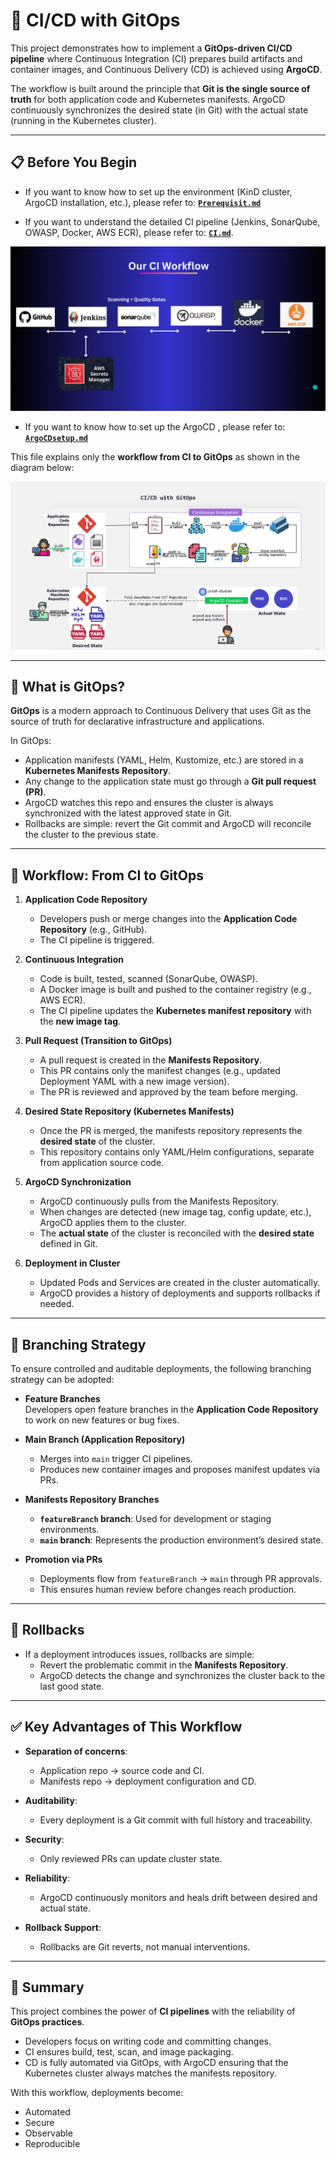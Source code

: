 # 🚀 CI/CD with GitOps

This project demonstrates how to implement a **GitOps-driven CI/CD pipeline** where Continuous Integration (CI) prepares build artifacts and container images, and Continuous Delivery (CD) is achieved using **ArgoCD**.  

The workflow is built around the principle that **Git is the single source of truth** for both application code and Kubernetes manifests. ArgoCD continuously synchronizes the desired state (in Git) with the actual state (running in the Kubernetes cluster).

---

## 📋 Before You Begin
- If you want to know how to set up the environment (KinD cluster, ArgoCD installation, etc.), please refer to: **[`Prerequisit.md`](./Prerequisites.md)**



- If you want to understand the detailed CI pipeline (Jenkins, SonarQube, OWASP, Docker, AWS ECR), please refer to: **[`CI.md`](./CI.md)**.

![CI-CD Workflow](Assets/CIworkflow.png)

- If you want to know how to set up the ArgoCD , please refer to: **[`ArgoCDsetup.md`](./ArgoCDsetup.md)** 

This file explains only the **workflow from CI to GitOps** as shown in the diagram below:

![GitOps Workflow](Assets/cicdwithgitops.png)

---

## 🔎 What is GitOps?

**GitOps** is a modern approach to Continuous Delivery that uses Git as the source of truth for declarative infrastructure and applications.  

In GitOps:  
- Application manifests (YAML, Helm, Kustomize, etc.) are stored in a **Kubernetes Manifests Repository**.  
- Any change to the application state must go through a **Git pull request (PR)**.  
- ArgoCD watches this repo and ensures the cluster is always synchronized with the latest approved state in Git.  
- Rollbacks are simple: revert the Git commit and ArgoCD will reconcile the cluster to the previous state.  

---

## 🔄 Workflow: From CI to GitOps

1. **Application Code Repository**  
   - Developers push or merge changes into the **Application Code Repository** (e.g., GitHub).  
   - The CI pipeline is triggered.  

2. **Continuous Integration**  
   - Code is built, tested, scanned (SonarQube, OWASP).  
   - A Docker image is built and pushed to the container registry (e.g., AWS ECR).  
   - The CI pipeline updates the **Kubernetes manifest repository** with the **new image tag**.  

3. **Pull Request (Transition to GitOps)**  
   - A pull request is created in the **Manifests Repository**.  
   - This PR contains only the manifest changes (e.g., updated Deployment YAML with a new image version).  
   - The PR is reviewed and approved by the team before merging.  

4. **Desired State Repository (Kubernetes Manifests)**  
   - Once the PR is merged, the manifests repository represents the **desired state** of the cluster.  
   - This repository contains only YAML/Helm configurations, separate from application source code.  

5. **ArgoCD Synchronization**  
   - ArgoCD continuously pulls from the Manifests Repository.  
   - When changes are detected (new image tag, config update, etc.), ArgoCD applies them to the cluster.  
   - The **actual state** of the cluster is reconciled with the **desired state** defined in Git.  

6. **Deployment in Cluster**  
   - Updated Pods and Services are created in the cluster automatically.  
   - ArgoCD provides a history of deployments and supports rollbacks if needed.  

---

## 🌿 Branching Strategy

To ensure controlled and auditable deployments, the following branching strategy can be adopted:

- **Feature Branches**  
  Developers open feature branches in the **Application Code Repository** to work on new features or bug fixes.  

- **Main Branch (Application Repository)**  
  - Merges into `main` trigger CI pipelines.  
  - Produces new container images and proposes manifest updates via PRs.  

- **Manifests Repository Branches**  
  - **`featureBranch` branch**: Used for development or staging environments.  
  - **`main` branch**: Represents the production environment’s desired state.  

- **Promotion via PRs**  
  - Deployments flow from `featureBranch` → `main` through PR approvals.  
  - This ensures human review before changes reach production.  

---

## 🔁 Rollbacks

- If a deployment introduces issues, rollbacks are simple:  
  - Revert the problematic commit in the **Manifests Repository**.  
  - ArgoCD detects the change and synchronizes the cluster back to the last good state.  

---

## ✅ Key Advantages of This Workflow

- **Separation of concerns**:  
  - Application repo → source code and CI.  
  - Manifests repo → deployment configuration and CD.  

- **Auditability**:  
  - Every deployment is a Git commit with full history and traceability.  

- **Security**:  
  - Only reviewed PRs can update cluster state.  

- **Reliability**:  
  - ArgoCD continuously monitors and heals drift between desired and actual state.  

- **Rollback Support**:  
  - Rollbacks are Git reverts, not manual interventions.  

---

## 📌 Summary

This project combines the power of **CI pipelines** with the reliability of **GitOps practices**.  
- Developers focus on writing code and committing changes.  
- CI ensures build, test, scan, and image packaging.  
- CD is fully automated via GitOps, with ArgoCD ensuring that the Kubernetes cluster always matches the manifests repository.  

With this workflow, deployments become:  
- Automated  
- Secure  
- Observable  
- Reproducible  
